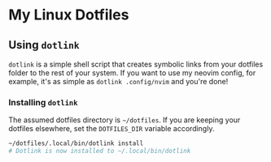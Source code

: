# My Linux Dotfiles

## Using `dotlink`

`dotlink` is a simple shell script that creates symbolic links from your dotfiles folder to the rest of your system. If you want to use my neovim config, for example, it's as simple as `dotlink .config/nvim` and you're done!

### Installing `dotlink`

The assumed dotfiles directory is `~/dotfiles`. If you are keeping your dotfiles elsewhere, set the `DOTFILES_DIR` variable accordingly.

```sh
~/dotfiles/.local/bin/dotlink install
# Dotlink is now installed to ~/.local/bin/dotlink
```
